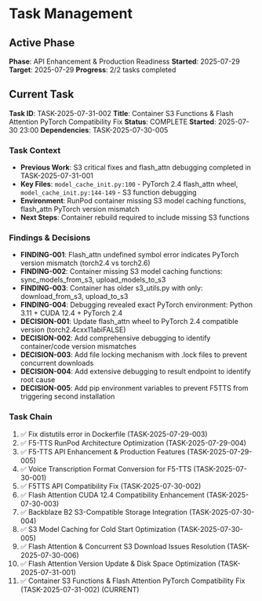 # Task Management

## Active Phase
**Phase**: API Enhancement & Production Readiness
**Started**: 2025-07-29
**Target**: 2025-07-29
**Progress**: 2/2 tasks completed

## Current Task
**Task ID**: TASK-2025-07-31-002
**Title**: Container S3 Functions & Flash Attention PyTorch Compatibility Fix
**Status**: COMPLETE
**Started**: 2025-07-30 23:00
**Dependencies**: TASK-2025-07-30-005

### Task Context
- **Previous Work**: S3 critical fixes and flash_attn debugging completed in TASK-2025-07-31-001
- **Key Files**: `model_cache_init.py:100` - PyTorch 2.4 flash_attn wheel, `model_cache_init.py:144-149` - S3 function debugging
- **Environment**: RunPod container missing S3 model caching functions, flash_attn PyTorch version mismatch
- **Next Steps**: Container rebuild required to include missing S3 functions

### Findings & Decisions
- **FINDING-001**: Flash_attn undefined symbol error indicates PyTorch version mismatch (torch2.4 vs torch2.6)
- **FINDING-002**: Container missing S3 model caching functions: sync_models_from_s3, upload_models_to_s3
- **FINDING-003**: Container has older s3_utils.py with only: download_from_s3, upload_to_s3
- **FINDING-004**: Debugging revealed exact PyTorch environment: Python 3.11 + CUDA 12.4 + PyTorch 2.4
- **DECISION-001**: Update flash_attn wheel to PyTorch 2.4 compatible version (torch2.4cxx11abiFALSE)
- **DECISION-002**: Add comprehensive debugging to identify container/code version mismatches
- **DECISION-003**: Add file locking mechanism with .lock files to prevent concurrent downloads
- **DECISION-004**: Add extensive debugging to result endpoint to identify root cause
- **DECISION-005**: Add pip environment variables to prevent F5TTS from triggering second installation

### Task Chain
1. ✅ Fix distutils error in Dockerfile (TASK-2025-07-29-003)
2. ✅ F5-TTS RunPod Architecture Optimization (TASK-2025-07-29-004)
3. ✅ F5-TTS API Enhancement & Production Features (TASK-2025-07-29-005)
4. ✅ Voice Transcription Format Conversion for F5-TTS (TASK-2025-07-30-001)
5. ✅ F5TTS API Compatibility Fix (TASK-2025-07-30-002)
6. ✅ Flash Attention CUDA 12.4 Compatibility Enhancement (TASK-2025-07-30-003)
7. ✅ Backblaze B2 S3-Compatible Storage Integration (TASK-2025-07-30-004)
8. ✅ S3 Model Caching for Cold Start Optimization (TASK-2025-07-30-005)
9. ✅ Flash Attention & Concurrent S3 Download Issues Resolution (TASK-2025-07-30-006)
10. ✅ Flash Attention Version Update & Disk Space Optimization (TASK-2025-07-31-001)
11. ✅ Container S3 Functions & Flash Attention PyTorch Compatibility Fix (TASK-2025-07-31-002) (CURRENT)